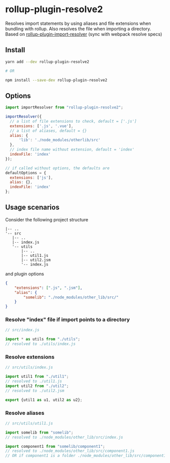 # rollup-plugin-resolve2

Resolves import statements by using aliases and file extensions when bundling with rollup.
Also resolves the file when importing a directory. Based on [rollup-plugin-import-resolver][rollup-plugin-import-resolver]
(sync with webpack resolve specs)

## Install

```bash
yarn add --dev rollup-plugin-resolve2

# OR

npm install --save-dev rollup-plugin-resolve2
```

## Options

```js
import importResolver from "rollup-plugin-resolve2";

importResolver({
  // a list of file extensions to check, default = ['.js']
  extensions: ['.js', '.vue'],
  // a list of aliases, default = {}
  alias: {
      'lib': './node_modules/otherlib/src'
  },
  // index file name without extension, default = 'index'
  indexFile: 'index'
});

// if called without options, the defaults are
defaultOptions = {
  extensions: ['js'],
  alias: {},
  indexFile: 'index'
};
```

## Usage scenarios

Consider the following project structure

    |-- .. 
    '-- src
       |-- ..
       |-- index.js
       '-- utils
           |-- ..
           |-- util1.js
           |-- util2.jsm
           '-- index.js


and plugin options

```json
{
    "extensions": [".js", ".jsm"],
    "alias": {
        "somelib": "./node_modules/other_lib/src/"
    }
}
```

### Resolve "index" file if import points to a directory

```js
// src/index.js

import * as utils from "./utils"; 
// resolved to ./utils/index.js
```

### Resolve extensions

```js
// src/utils/index.js

import util1 from "./util1"; 
// resolved to ./util1.js
import util2 from "./util2"; 
// resolved to ./util2.jsm

export {util1 as u1, util2 as u2};
```

### Resolve aliases

```js
// src/utils/util1.js

import somelib from "somelib";
// resolved to ./node_modules/other_lib/src/index.js

import component1 from "somelib/component1";
// resolved to ./node_modules/other_lib/src/component1.js
// OR if component1 is a folder ./node_modules/other_lib/src/component1/index.js
```

[rollup-plugin-import-resolver]: https://www.npmjs.com/package/rollup-plugin-import-resolver

